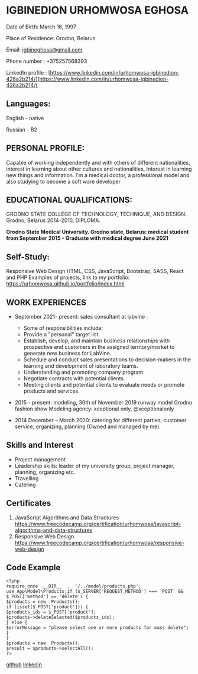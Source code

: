 
# IGBINEDION URHOMWOSA EGHOSA

Date of Birth: March 16, 1997

Place of Residence: Grodno, Belarus

Email:  [igbineghosa@gmail.com](mailto:igbineghosa@gmail.com)

Phone number : +375257568393

LinkedIn profile : [https://www.linkedin.com/in/urhomwosa-igbinedion-426a2b214/](https://www.linkedin.com/in/urhomwosa-igbinedion-426a2b214/)

## Languages:
English - native

Russian - B2

## PERSONAL PROFILE:

Capable of working independently and with others of different nationalities, interest in learning about other cultures and nationalities, Interest in learning new things and information.
I'm a medical doctor, a professional model and also studying to become a soft ware developer

## EDUCATIONAL QUALIFICATIONS:

GRODNO STATE COLLEGE OF TECHNOLOGY, TECHNIQUE, AND DESIGN. Grodno, Belarus 2014-2015, DIPLOMA.

**Grodno State Medical University. Grodno state, Belarus: 
medical student from September 2015 - Graduate with medical degree June 2021**


## Self-Study:
Responsive Web Design
HTML, CSS, JavaScript, Bootstrap, SASS, React and PHP
Examples of projects, link to my portfolio: https://urhomwosa.github.io/portfolio/index.html



## WORK EXPERIENCES

-   September 2021- present: sales consultant at labvine :
      - Some of responsibilities include:
      - Provide a "personal" target list.
      - Establish, develop, and maintain business relationships with prospective end customers in the assigned territory/market to generate new business for LabVine.
      - Schedule and conduct sales presentations to decision-makers in the learning and development of laboratory teams.
      - Understanding and promoting company program
      - Negotiate contracts with potential clients.
      - Meeting clients and potential clients to evaluate needs or promote products and services.
-   2015 - present: modeling, 30th of November 2019 runway model Grodno fashion show
Modeling agency: xceptional only, @xceptionalonly

-   2014 December – March 2020: catering for different parties, customer service, organizing, planning
(Owned and managed by me).


## Skills and Interest

-   Project management
-   Leadership skills: leader of my university group, project manager, planning, organizing etc.
-   Travelling
-   Catering


##  Certificates
  
1.  JavaScript Algorithms and Data Structures
https://www.freecodecamp.org/certification/urhomwosa/javascript-algorithms-and-data-structures
2.  Responsive Web Design
https://www.freecodecamp.org/certification/urhomwosa/responsive-web-design


##  Code Example

    <?php
    require_once  __DIR__  .  '/../model/products.php';
    use App\Model\Products;if ($_SERVER['REQUEST_METHOD'] === 'POST' && $_POST['method'] == 'delete') {
    $products = new  Products();
    if (isset($_POST['product'])) {
    $products_ids = $_POST['product'];
    $products->deleteSelected($products_ids);
    } else {
    $errorMessage = "please select one or more products for mass delete";
    }
    }
    $products = new  Products();
    $result = $products->selectAll();
    ?>
 
 
[github](https://github.com/urhomwosa)
[linkedin](https://www.linkedin.com/in/urhomwosa-igbinedion-426a2b214/)
